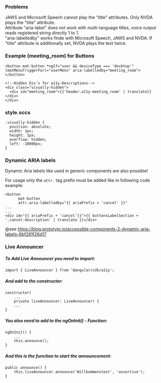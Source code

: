 ### Problems

JAWS and Microsoft Speech cannot play the "title" attributes. Only NVDA plays the "title" attribute.<br>
Attribute "aria-label" does not work with multi-language titles, voice output reads registered string directly 1 to 1.<br>
"aria-labelledby" works finde with Microsoft Speech, JAWS and NVDA. If "title" attribute is additionally set, NVDA plays the text twice.<br>

### Example (meeting_room) for Buttons

```
<button mat-button *ngIf="user && deviceType === 'desktop'" [matMenuTriggerFor]="userMenu" aria-labelledby="meeting_room"></button>

<!--Hidden Div's for a11y-Descriptions-->
<div class="visually-hidden">
  <div id="meeting_room">{{'header.a11y-meeting_room' | translate}}</div>
</div>
```

### style.sccs

```
.visually-hidden {
  position: absolute;
  width: 1px;
  height: 1px;
  overflow: hidden;
  left: -10000px;
}

```

### Dynamic ARIA labels

Dynamic Aria labels like used in generic components are also possible! 

For usage only the `attr.` tag prefix must be added like in following code example:

```
<button
      mat-button
      attr.aria-labelledby="{{ ariaPrefix + 'cancel' }}"
...
...
<div id="{{ ariaPrefix + 'cancel'}}">{{ buttonsLabelSection + '.cancel-description' | translate }}</div>
```


@see https://blog.prototypr.io/accessible-components-2-dynamic-aria-labels-6bf281f26d17


### Live Announcer

##### To Add Live Announcer you need to import:
``import { LiveAnnouncer } from '@angular/cdk/a11y';``

##### And add to the constructor:
```
constructor(
    ...
    private liveAnnouncer: LiveAnnouncer) { 
    ...
}
```

##### You also need to add to the ngOnInit() - Function:
```
ngOnInit() {
    ...
    this.announce();
}
```

##### And this is the function to start the announcement:
```
public announce() {
    this.liveAnnouncer.announce('Willkommenstext', 'assertive');
}
```